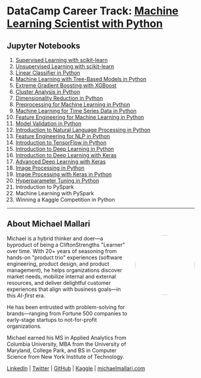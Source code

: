 # DataCamp Career Track: <a href="https://app.datacamp.com/learn/career-tracks/machine-learning-scientist-with-python" target="_blank">Machine Learning Scientist with Python</a>

## Jupyter Notebooks

1. [Supervised Learning with scikit-learn](https://gist.github.com/michaelmallari/4650110348136e6bf7b42eaf5aeab099)
1. [Unsupervised Learning with scikit-learn](https://gist.github.com/michaelmallari/dba3af6855df09643e090adf99dd57dd)
1. [Linear Classifier in Python](https://gist.github.com/michaelmallari/bb19394231d950486cceba756078aca8)
1. [Machine Learning with Tree-Based Models in Python](https://gist.github.com/michaelmallari/7092bb293f5ef296f26d6f06ea71d09d)
1. [Extreme Gradient Boosting with XGBoost](https://gist.github.com/michaelmallari/31a390e6d86ffe189ccb99b1293d3a04)
1. [Cluster Analysis in Python](https://gist.github.com/michaelmallari/5bd74ed1a6dbb485cbdcb34e2528f88d)
1. [Dimensionality Reduction in Python](https://gist.github.com/michaelmallari/896e1eec851c5c984e9b18d213399d25)
1. [Preprocessing for Machine Learning in Python](https://gist.github.com/michaelmallari/44751d3632526d5f4497d57878f24c65)
1. [Machine Learning for Time Series Data in Python](https://gist.github.com/michaelmallari/478dc980e8cfaa613e4130f09bb6fec8)
1. [Feature Engineering for Machine Learning in Python](https://gist.github.com/michaelmallari/5fd85b5ebd5e4984e11850e0961d8cc6)
1. [Model Validation in Python](https://gist.github.com/michaelmallari/e17204880c83c3c867ccb76745fcaf81)
1. [Introduction to Natural Language Processing in Python](https://gist.github.com/michaelmallari/adebb4df99c98336d797f2816ee26a90)
1. [Feature Engineering for NLP in Python](https://gist.github.com/michaelmallari/9fa4e1f475c5e6770e5b351da276f219)
1. [Introduction to TensorFlow in Python](https://gist.github.com/michaelmallari/17304ff66136b02360d277f9347b27a8)
1. [Introduction to Deep Learning in Python](https://gist.github.com/michaelmallari/7f82d3dde6dc4af71f9cbbfed06c8914)
1. [Introduction to Deep Learning with Keras](https://gist.github.com/michaelmallari/2ba3325e0fedc06d2d60d1841312a1b0)
1. [Advanced Deep Learning with Keras](https://gist.github.com/michaelmallari/3e85d69e6a01d40dffb0e556a22b770e)
1. [Image Processing in Python](https://gist.github.com/michaelmallari/236c14281ce1bba272d0a68d636c9ef8)
1. [Image Processing with Keras in Python](https://gist.github.com/michaelmallari/4e21959bba2777becb9b3d355fdc01aa)
1. [Hyperparameter Tuning in Python](https://gist.github.com/michaelmallari/a9e6821cee29c4c90830a4cc8bcf4c22)
1. Introduction to PySpark
1. Machine Learning with PySpark
1. Winning a Kaggle Competition in Python

---

## About Michael Mallari

<img src="https://www.michaelmallari.com/img/headshot.jpg" width="160" height="160" align="right" style="margin: 0px 0px 160px 20px; border-radius: 50%;" />

Michael is a hybrid thinker and doer—a byproduct of being a CliftonStrengths "Learner" over time. With 20+ years of seasoning from hands-on "product trio" experiences (software engineering, product design, and product management), he helps organizations discover market needs, mobilize internal and external resources, and deliver delightful customer experiences that align with business goals—in this *AI-first* era.

He has been entrusted with problem-solving for brands—ranging from Fortune 500 companies to early-stage startups to not-for-profit organizations.

Michael earned his MS in Applied Analytics from Columbia University, MBA from the University of Maryland, College Park, and BS in Computer Science from New York Institute of Technology.

<a href="https://www.linkedin.com/in/mmallari" target="_blank">LinkedIn</a> | <a href="https://twitter.com/MichaelMallari" target="_blank">Twitter</a> | <a href="https://github.com/michaelmallari" target="_blank">GitHub</a> | <a href="https://www.kaggle.com/michaelmallari" target="_blank">Kaggle</a> | <a href="https://www.michaelmallari.com" target="_blank">michaelmallari.com</a>

